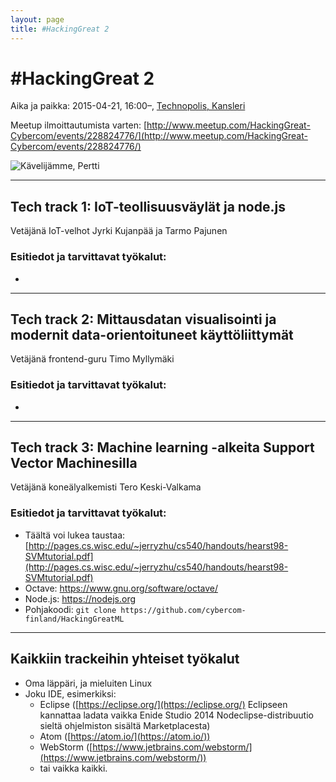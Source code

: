 ```yaml
---
layout: page
title: #HackingGreat 2
---
```


# \#HackingGreat 2
Aika ja paikka: 2015-04-21, 16:00–, [Technopolis, Kansleri](http://www.technopolis.fi/kokoustilat/tampere/yliopistonrinne/kalevantie-2-kansleri/)

Meetup ilmoittautumista varten: [http://www.meetup.com/HackingGreat-Cybercom/events/228824776/](http://www.meetup.com/HackingGreat-Cybercom/events/228824776/)

![Kävelijämme, Pertti](https://pbs.twimg.com/media/CQKs2NtUAAA7XrZ.jpg:medium "Kävelijämme, Pertti")

---

## Tech track 1: IoT-teollisuusväylät ja node.js
Vetäjänä IoT-velhot Jyrki Kujanpää ja Tarmo Pajunen

### Esitiedot ja tarvittavat työkalut:
* 

---

## Tech track 2: Mittausdatan visualisointi ja modernit data-orientoituneet käyttöliittymät
Vetäjänä frontend-guru Timo Myllymäki

### Esitiedot ja tarvittavat työkalut:
* 

---

## Tech track 3: Machine learning -alkeita Support Vector Machinesilla
Vetäjänä koneälyalkemisti Tero Keski-Valkama

### Esitiedot ja tarvittavat työkalut:
* Täältä voi lukea taustaa: [http://pages.cs.wisc.edu/~jerryzhu/cs540/handouts/hearst98-SVMtutorial.pdf](http://pages.cs.wisc.edu/~jerryzhu/cs540/handouts/hearst98-SVMtutorial.pdf)
* Octave: https://www.gnu.org/software/octave/
* Node.js: https://nodejs.org
* Pohjakoodi: `git clone https://github.com/cybercom-finland/HackingGreatML`

---

## Kaikkiin trackeihin yhteiset työkalut
* Oma läppäri, ja mieluiten Linux
* Joku IDE, esimerkiksi:
  * Eclipse ([https://eclipse.org/](https://eclipse.org/) Eclipseen kannattaa ladata vaikka Enide Studio 2014 Nodeclipse-distribuutio sieltä ohjelmiston sisältä Marketplacesta)
  * Atom ([https://atom.io/](https://atom.io/))
  * WebStorm ([https://www.jetbrains.com/webstorm/](https://www.jetbrains.com/webstorm/))
  * tai vaikka kaikki.
